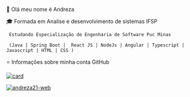 💜 Olá meu nome é Andreza

🎓   Formada em Analise e desenvolvimento de sistemas IFSP

     Estudando Especialização de Engenharia de Software Puc Minas

     (Java | Spring Boot |  React JS | NodeJs | Angular | Typescript | Javascript | HTML | CSS )


⭐ Informações sobre minha conta GitHub

[![card](https://github-readme-stats.vercel.app/api?username=andreza21-web&theme=dark)](https://github.com/andreza21-web/)


[![andreza21-web](https://github-readme-stats.vercel.app/api/top-langs/?username=andreza21-web&hide=html&layout=compact&theme=dark)](https://github.com/andreza21-web/)


